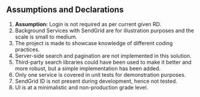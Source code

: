 ## Assumptions and Declarations

1. **Assumption:** Login is not required as per current given RD.
2. Background Services with SendGrid are for illustration purposes and the scale is small to medium.
3. The project is made to showcase knowledge of different coding practices.
4. Server-side search and pagination are not implemented in this solution.
5. Third-party search libraries could have been used to make it better and more robust, but a simple implementation has been added.
6. Only one service is covered in unit tests for demonstration purposes.
7. SendGrid ID is not present during development, hence not tested.
8. UI is at a minimalistic and non-production grade level.
